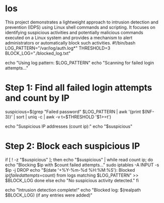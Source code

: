 # los
This project demonstrates a lightweight approach to intrusion detection and prevention (IDPS) using Linux shell commands and scripting. It focuses on identifying suspicious activities and potentially malicious commands executed on a Linux system and provides a mechanism to alert administrators or automatically block such activities.
#!/bin/bash
LOG_PATTERN="/var/log/auth.log*"
THRESHOLD=3
BLOCK_LOG="./blocked_log.txt"

echo "Using log pattern: $LOG_PATTERN"
echo "Scanning for failed login attempts..."

# Step 1: Find all failed login attempts and count by IP
suspicious=$(grep "Failed password" $LOG_PATTERN | awk '{print $(NF-3)}' | sort | uniq -c | awk -v t=$THRESHOLD '$1>=t')

echo "Suspicious IP addresses (count ip):"
echo "$suspicious"

# Step 2: Block each suspicious IP
if [ ! -z "$suspicious" ]; then
  echo "$suspicious" | while read count ip; do
    echo "Blocking $ip with $count failed attempts..."
    sudo iptables -A INPUT -s $ip -j DROP
    echo "$(date '+%Y-%m-%d %H:%M:%S'): Blocked $ip (failed attempts=$count) from logs matching $LOG_PATTERN" >> $BLOCK_LOG
  done
else
  echo "No suspicious activity detected."
fi

echo "Intrusion detection complete!"
echo "Blocked log: $(realpath $BLOCK_LOG) (if any entries were added)"
